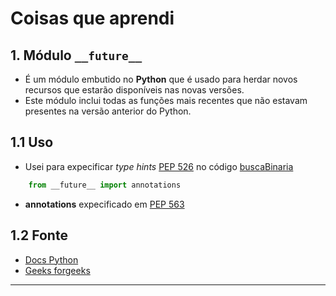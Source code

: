 # Coisas que aprendi 

## 1. Módulo ```__future__```

  - É um módulo embutido no **Python** que é usado para herdar novos recursos que estarão disponíveis nas novas versões.
  - Este módulo inclui todas as funções mais recentes que não estavam presentes na versão anterior do Python.

## 1.1 Uso
- Usei para expecificar _type hints_ [PEP 526](https://peps.python.org/pep-0526/) no código [buscaBinaria](code/buscaBinaria.py)

```Python
    from __future__ import annotations
```
- **annotations** expecificado em [PEP 563](https://peps.python.org/pep-0563/)

## 1.2 Fonte
-  [Docs Python](https://docs.python.org/pt-br/3/library/__future__.html)
-  [Geeks forgeeks](https://www.geeksforgeeks.org/__future__-module-in-python/)
  
---